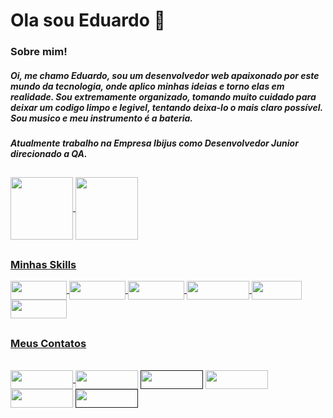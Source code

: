 # Ola sou Eduardo 👋


### Sobre mim!
##### Oi, me chamo Eduardo, sou um desenvolvedor web apaixonado por este mundo da tecnologia, onde aplico minhas ideias e torno elas em realidade. Sou extremamente organizado, tomando muito cuidado para deixar um codigo limpo e legivel, tentando deixa-lo o mais claro possível. Sou musico e meu instrumento é a bateria.
##### Atualmente trabalho na Empresa Ibijus como Desenvolvedor Junior direcionado a QA.
##
<div>
  <a href="https://beacons.ai/EduardoRezes">
    <img align="center" height="100ms" src="https://github-readme-stats.vercel.app/api?username=EduardoRezes&count_private=true&hide=stars,contribs&show_icons=true&theme=dark"/>
    <img align="center" height="100ms" src="https://github-readme-stats.vercel.app/api/top-langs/?username=EduardoRezes&layout=compact&theme=dark)](https://github.com/EduardoRezes/github-readme-stats"/>
</div>

<!-- ![Anurag's GitHub stats](https://starchart.cc/EduardoRezes/{repo}.svg) -->
<!-- [![Readme Card](https://github-readme-stats.vercel.app/api/pin/?username=EduardoRezes&repo=github-readme-stats)](https://github.com/anuraghazra/github-readme-stats) -->

##
### Minhas Skills
<div>
   <img align="center" height="30" width="90" src="https://img.shields.io/badge/Python-14354C?style=for-the-badge&logo=python&logoColor=white">
   <img align="center" height="30" width="90" src="https://img.shields.io/badge/HTML5-E34F26?style=for-the-badge&logo=html5&logoColor=white">
   <img align="center" height="30" width="90" src="https://img.shields.io/badge/CSS3-1572B6?style=for-the-badge&logo=css3&logoColor=white">
   <img align="center" height="30" width="100" src="https://img.shields.io/badge/JavaScript-323330?style=for-the-badge&logo=javascript&logoColor=F7DF1E">
   <img align="center" height="30" width="80" src="https://img.shields.io/badge/PHP-777BB4?style=for-the-badge&logo=php&logoColor=white">
   <img align="center" height="30" width="90" src="https://img.shields.io/badge/Python-3776AB?style=for-the-badge&logo=python&logoColor=white">
</div>

##
### Meus Contatos
<div style="display: inline_block"><br>
  <img align="center" height="30" width="100" src="https://img.shields.io/badge/WhatsApp-25D366?style=for-the-badge&logo=whatsapp&logoColor=white">
  <a href="https://t.me/EduardoRezes" target="_blank"><img align="center" height="30" width="100" src="https://img.shields.io/badge/Telegram-2CA5E0?style=for-the-badge&logo=telegram&logoColor=white"></a>
  <a href="" target="_blank"><img align="center" height="30" width="100" src="https://img.shields.io/badge/Gmail-D14836?style=for-the-badge&logo=gmail&logoColor=white"></a>
  <a href="https://www.linkedin.com/in/eduardo-rezes-a11619125/" target="_blank"><img align="center" height="30" width="100" src="https://img.shields.io/badge/LinkedIn-0077B5?style=for-the-badge&logo=linkedin&logoColor=white"></a>
  <a href="https://www.messenger.com/t/EduardoRezes" target="_blank"><img align="center" height="30" width="100" src="https://img.shields.io/badge/Messenger-00B2FF?style=for-the-badge&logo=messenger&logoColor=white"></a>
  <a href="" target="_blank"><img align="center" height="30" width="100" src="https://img.shields.io/badge/Discord-7289DA?style=for-the-badge&logo=discord&logoColor=white"></a>
</div>
